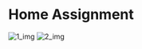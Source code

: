 # Home Assignment

![1_img](https://github.com/abhinab-choudhury/Programming_Assignment_5_SEM_1/assets/132006996/e8c25b0e-dca2-44a2-b93d-e71893e0410f)
![2_img](https://github.com/abhinab-choudhury/Programming_Assignment_5_SEM_1/assets/132006996/52dbb0f7-9123-405e-8759-2cdc6e19c092)
